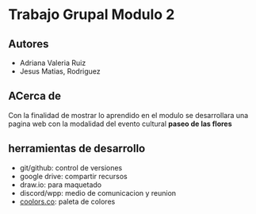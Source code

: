 # Trabajo Grupal Modulo 2
## Autores
- Adriana Valeria Ruiz
- Jesus Matias, Rodriguez

## ACerca de
Con la finalidad de mostrar lo aprendido en el modulo se desarrollara una pagina web con la modalidad del evento cultural **paseo de las flores**

## herramientas de desarrollo
- git/github: control de versiones
- google drive: compartir recursos
- draw.io: para maquetado
- discord/wpp: medio de comunicacion y reunion
- [coolors.co](https://coolors.co/palette/0d0a0b-454955-ffffff-72b01d-3f7d20): paleta de colores